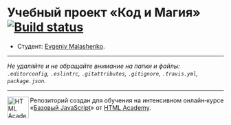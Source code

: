 # Учебный проект «Код и Магия» [![Build status][travis-image]][travis-url]

* Студент: [Evgeniy Malashenko](https://up.htmlacademy.ru/javascript/11/user/201086).

---

_Не удаляйте и не обращайте внимание на папки и файлы:_<br>
_`.editorconfig`, `.eslintrc`, `.gitattributes`, `.gitignore`, `.travis.yml`, `package.json`._

---

<a href="https://htmlacademy.ru/intensive/javascript"><img align="left" width="50" height="50" title="HTML Academy" src="https://up.htmlacademy.ru/static/img/intensive/javascript/logo-for-github.svg"></a>

Репозиторий создан для обучения на интенсивном онлайн‑курсе «[Базовый JavaScript](https://htmlacademy.ru/intensive/javascript)» от [HTML Academy](https://htmlacademy.ru).

[travis-image]: https://travis-ci.org/htmlacademy-javascript/201086-code-and-magick.svg?branch=master
[travis-url]: https://travis-ci.org/htmlacademy-javascript/201086-code-and-magick
